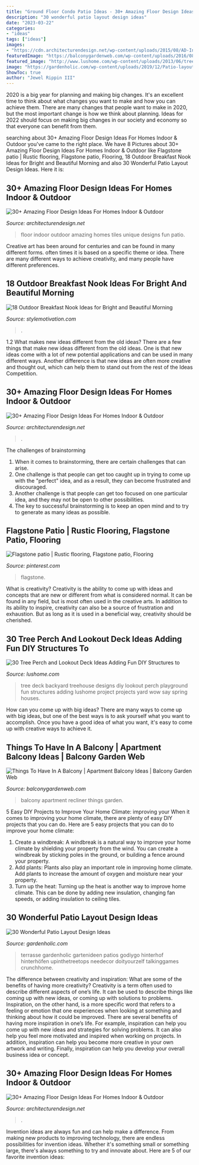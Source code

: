 ```yaml
---
title: "Ground Floor Condo Patio Ideas - 30+ Amazing Floor Design Ideas For Homes Indoor &amp; Outdoor"
description: "30 wonderful patio layout design ideas"
date: "2023-03-22"
categories:
- "ideas"
tags: ["ideas"]
images:
- "https://cdn.architecturendesign.net/wp-content/uploads/2015/08/AD-Indoor-Outdoor-Floor-Design-Ideas-18.jpg"
featuredImage: "https://balconygardenweb.com/wp-content/uploads/2016/08/recliner.jpg"
featured_image: "http://www.lushome.com/wp-content/uploads/2013/06/treehouse-tree-perch-wooden-deck-ideas-backyard-designs-13.jpg"
image: "https://gardenholic.com/wp-content/uploads/2019/12/Patio-layout-Design-Ideas13-561x842.jpg"
ShowToc: true
author: "Jewel Rippin III"
---
```



2020 is a big year for planning and making big changes. It's an excellent time to think about what changes you want to make and how you can achieve them.
There are many changes that people want to make in 2020, but the most important change is how we think about planning. Ideas for 2022 should focus on making big changes in our society and economy so that everyone can benefit from them.

	

		
searching about 30+ Amazing Floor Design Ideas For Homes Indoor &amp; Outdoor you've came to the right place. We have 8 Pictures about 30+ Amazing Floor Design Ideas For Homes Indoor &amp; Outdoor like Flagstone patio | Rustic flooring, Flagstone patio, Flooring, 18 Outdoor Breakfast Nook Ideas for Bright and Beautiful Morning and also 30 Wonderful Patio Layout Design Ideas. Here it is:
		
    
## 30+ Amazing Floor Design Ideas For Homes Indoor &amp; Outdoor

<img loading=lazy src="http://cdn.architecturendesign.net/wp-content/uploads/2015/08/AD-Indoor-Outdoor-Floor-Design-Ideas-07.jpg" onerror="this.onerror=null;this.src='https://tse2.mm.bing.net/th?id=OIP.6ocydAk-ysmktjPDF8zsywHaHa&amp;pid=15.1';" alt="30+ Amazing Floor Design Ideas For Homes Indoor &amp; Outdoor">

_Source: architecturendesign.net_

>floor indoor outdoor amazing homes tiles unique designs fun patio. 

	

Creative art has been around for centuries and can be found in many different forms. often times it is based on a specific theme or idea. There are many different ways to achieve creativity, and many people have different preferences.

    
## 18 Outdoor Breakfast Nook Ideas For Bright And Beautiful Morning

<img loading=lazy src="https://www.stylemotivation.com/wp-content/uploads/2014/01/20-Outdoor-Breakfast-Nook-Ideas-for-Bright-and-Beautiful-Morning-13-620x465.jpg" onerror="this.onerror=null;this.src='https://tse3.mm.bing.net/th?id=OIP.ZB4RY7ANW1ebiB7CC5NDcwHaFj&amp;pid=15.1';" alt="18 Outdoor Breakfast Nook Ideas for Bright and Beautiful Morning">

_Source: stylemotivation.com_

>. 

	

1.2 What makes new ideas different from the old ideas?
There are a few things that make new ideas different from the old ideas. One is that new ideas come with a lot of new potential applications and can be used in many different ways. Another difference is that new ideas are often more creative and thought out, which can help them to stand out from the rest of the Ideas Competition.

    
## 30+ Amazing Floor Design Ideas For Homes Indoor &amp; Outdoor

<img loading=lazy src="https://cdn.architecturendesign.net/wp-content/uploads/2015/08/AD-Indoor-Outdoor-Floor-Design-Ideas-18.jpg" onerror="this.onerror=null;this.src='https://tse4.mm.bing.net/th?id=OIP.BA0jSVnsl30aRMQOLI0PagHaJY&amp;pid=15.1';" alt="30+ Amazing Floor Design Ideas For Homes Indoor &amp; Outdoor">

_Source: architecturendesign.net_

>. 

	

The challenges of brainstorming
1. When it comes to brainstorming, there are certain challenges that can arise.
2. One challenge is that people can get too caught up in trying to come up with the "perfect" idea, and as a result, they can become frustrated and discouraged.
3. Another challenge is that people can get too focused on one particular idea, and they may not be open to other possibilities.
4. The key to successful brainstorming is to keep an open mind and to try to generate as many ideas as possible.

    
## Flagstone Patio | Rustic Flooring, Flagstone Patio, Flooring

<img loading=lazy src="https://i.pinimg.com/736x/29/7d/49/297d497ce952a9170295049d26ac27c3--flagstone-patio-tiny-living.jpg" onerror="this.onerror=null;this.src='https://tse3.mm.bing.net/th?id=OIP.A_3WmWcRwu1EhueMADsrigHaJ3&amp;pid=15.1';" alt="Flagstone patio | Rustic flooring, Flagstone patio, Flooring">

_Source: pinterest.com_

>flagstone. 

	

What is creativity?
Creativity is the ability to come up with ideas and concepts that are new or different from what is considered normal. It can be found in any field, but is most often used in the creative arts. In addition to its ability to inspire, creativity can also be a source of frustration and exhaustion. But as long as it is used in a beneficial way, creativity should be cherished.

    
## 30 Tree Perch And Lookout Deck Ideas Adding Fun DIY Structures To

<img loading=lazy src="http://www.lushome.com/wp-content/uploads/2013/06/treehouse-tree-perch-wooden-deck-ideas-backyard-designs-13.jpg" onerror="this.onerror=null;this.src='https://tse3.mm.bing.net/th?id=OIP.D_DlXOUR4p5lJPW5Dh1nHQHaFj&amp;pid=15.1';" alt="30 Tree Perch and Lookout Deck Ideas Adding Fun DIY Structures to">

_Source: lushome.com_

>tree deck backyard treehouse designs diy lookout perch playground fun structures adding lushome project projects yard wow say spring houses. 

	

How can you come up with big ideas?
There are many ways to come up with big ideas, but one of the best ways is to ask yourself what you want to accomplish. Once you have a good idea of what you want, it's easy to come up with creative ways to achieve it.

    
## Things To Have In A Balcony | Apartment Balcony Ideas | Balcony Garden Web

<img loading=lazy src="https://balconygardenweb.com/wp-content/uploads/2016/08/recliner.jpg" onerror="this.onerror=null;this.src='https://tse4.mm.bing.net/th?id=OIP.2uGfdDAsurPxuz2pah_p4AHaLI&amp;pid=15.1';" alt="Things To Have In A Balcony | Apartment Balcony Ideas | Balcony Garden Web">

_Source: balconygardenweb.com_

>balcony apartment recliner things garden. 

	

5 Easy DIY Projects to Improve Your Home Climate: improving your
When it comes to improving your home climate, there are plenty of easy DIY projects that you can do. Here are 5 easy projects that you can do to improve your home climate: 
1. Create a windbreak: A windbreak is a natural way to improve your home climate by shielding your property from the wind. You can create a windbreak by sticking poles in the ground, or building a fence around your property. 
2. Add plants: Plants also play an important role in improving home climate. Add plants to increase the amount of oxygen and moisture near your property. 
3. Turn up the heat: Turning up the heat is another way to improve home climate. This can be done by adding new insulation, changing fan speeds, or adding insulation to ceiling tiles. 

    
## 30 Wonderful Patio Layout Design Ideas

<img loading=lazy src="https://gardenholic.com/wp-content/uploads/2019/12/Patio-layout-Design-Ideas13-561x842.jpg" onerror="this.onerror=null;this.src='https://tse4.mm.bing.net/th?id=OIP.gndikl-VxM07vqJBL7l0hAHaLH&amp;pid=15.1';" alt="30 Wonderful Patio Layout Design Ideas">

_Source: gardenholic.com_

>terrasse gardenholic gartenideen patios godiygo hinterhof hinterhöfen upinthetreetops needecor doityourzelf talkinggames crunchhome. 

	

The difference between creativity and inspiration: What are some of the benefits of having more creativity?
Creativity is a term often used to describe different aspects of one’s life. It can be used to describe things like coming up with new ideas, or coming up with solutions to problems. Inspiration, on the other hand, is a more specific word that refers to a feeling or emotion that one experiences when looking at something and thinking about how it could be improved.
There are several benefits of having more inspiration in one’s life. For example, inspiration can help you come up with new ideas and strategies for solving problems. It can also help you feel more motivated and inspired when working on projects. In addition, inspiration can help you become more creative in your own artwork and writing. Finally, inspiration can help you develop your overall business idea or concept.

    
## 30+ Amazing Floor Design Ideas For Homes Indoor &amp; Outdoor

<img loading=lazy src="https://cdn.architecturendesign.net/wp-content/uploads/2015/08/AD-Indoor-Outdoor-Floor-Design-Ideas-16.jpg" onerror="this.onerror=null;this.src='https://tse2.mm.bing.net/th?id=OIP.uacqJ0-bO_a5kSlp7-S31QHaLH&amp;pid=15.1';" alt="30+ Amazing Floor Design Ideas For Homes Indoor &amp; Outdoor">

_Source: architecturendesign.net_

>. 

	

Invention ideas are always fun and can help make a difference. From making new products to improving technology, there are endless possibilities for invention ideas. Whether it's something small or something large, there's always something to try and innovate about. Here are 5 of our favorite invention ideas:

